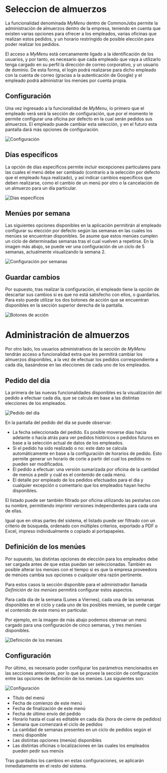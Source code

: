 # Seleccion de almuerzos

La funcionalidad denominada *MyMenu* dentro de CommonJobs permite la administración de almuerzos dentro de la empresa, teniendo en cuenta que existen varias opciones para ofrecer a los empleados, varias oficinas que realizan estos pedidos, y un horario restringido de posible elección para poder realizar los pedidos.

El acceso a *MyMenu* está cercanamente ligado a la identificación de los usuarios, y por tanto, es necesario que cada empleado que vaya a utilizarlo tenga cargado en su perfil la dirección de correo corporativo, y un usuario de dominio. De esta forma, el login podrá realizarse para dicho empleado con la cuenta de correo (gracias a la autenticación de Google) y el empleado podrá administrar los menúes por cuenta propia.

## Configuración

Una vez ingresado a la funcionalidad de *MyMenu*, lo primero que el empleado verá será la sección de configuración, que por el momento le permite configurar una oficina por defecto en la cual serán pedidos sus almuerzos. El empleado puede cambiar esta selección, y en el futuro esta pantalla dará más opciones de configuración.

![Configuración](Images/Administracion-de-almuerzos/01-configuracion.png)

## Días específicos

La opción de días específicos permite incluir excepciones particulares para las cuales el menú debe ser cambiado (contrario a la selección por defecto que el empleado haya realizado), y así indicar cambios específicos que deben realizarse, como el cambio de un menú por otro o la cancelación de un almuerzo para un día particular.

![Días específicos](Images/Administracion-de-almuerzos/02-dias-especificos.png)

## Menúes por semana

Las siguientes opciones disponibles en la aplicación permitirán al empleado configurar su elección por defecto según las semanas en las cuales los menúes se encuentran disponibles. Se asume que estos menúes cumplen un ciclo de determinadas semanas tras el cual vuelven a repetirse. En la imagen más abajo, se puede ver una configuración de un ciclo de 5 semanas, actualmente visualizando la semana 2.

![Configuración por semanas](Images/Administracion-de-almuerzos/03-semanas.png)

## Guardar cambios

Por supuesto, tras realizar la configuración, el empleado tiene la opción de descartar sus cambios si es que no está satisfecho con ellos, o guardarlos. Para esto puede utilizar los dos botones de acción que se encuentran disponibles en la sección superior derecha de la pantalla.

![Botones de acción](Images/Administracion-de-almuerzos/04-botones-de-accion.png)

# Administración de almuerzos

Por otro lado, los usuarios administrativos de la sección de *MyMenu* tendrán acceso a funcionalidad extra que les permitirá cambiar los almuerzos disponibles, a la vez de efectuar los pedidos correspondiente a cada día, basándose en las elecciones de cada uno de los empleados.

## Pedido del día

La primera de las nuevas funcionalidades disponibles es la visualización del pedido a efectuar cada día, que se calcula en base a las distintas elecciones de los empleados.

![Pedido del día](Images/Administracion-de-almuerzos/05-pedido-del-dia.png)

En la pantalla del pedido del día se puede observar:

- La fecha seleccionada del pedido. Es posible moverse días hacia adelante o hacia atrás para ver pedidos históricos o pedidos futuros en base a la selección actual de datos de los empleados.
- Si el pedido ha sido realizado o no: este dato se calcula automáticamente en base a la configuración de horarios de pedido. Esto permite generar un horario de corte a partir del cual los pedidos no pueden ser modificados.
- El pedido a efectuar: una versión sumarizada por oficina de la cantidad de menús a pedir y cuál es el contenido de cada menú.
- El detalle por empleado de los pedidos efectuados para el día y cualquier excepción o comentario que los empleados hayan hecho disponibles.

El listado puede ser también filtrado por oficina utilizando las pestañas con su nombre, permitiendo imprimir versiones independientes para cada una de ellas.

Igual que en otras partes del sistema, el listado puede ser filtrado con un criterio de búsqueda, ordenado con múltiples criterios, exportado a PDF o Excel, impreso individualmente o copiado al portapapeles.

## Definición de los menúes

Por supuesto, las distintas opciones de elección para los empleados debe ser cargada antes de que estas puedan ser seleccionadas. También es posible alterar los menúes con el tiempo si es que la empresa proveedora de menúes cambia sus opciones o cualquier otra razón pertinente.

Para estos casos la sección disponible para el administrador llamada *Definición de los menúes* permitirá configurar estos aspectos.

Para cada día de la semana (Lunes a Viernes), cada una de las semanas disponibles en el ciclo y cada uno de los posibles menúes, se puede cargar el contenido de este menú en particular.

Por ejemplo, en la imagen de más abajo podemos observar un menú cargado para una configuración de cinco semanas, y tres menúes disponibles.

![Definición de los menúes](Images/Administracion-de-almuerzos/06-definicion-de-los-menues.png)

## Configuración

Por último, es necesario poder configurar los parámetros mencionados en las secciones anteriores, por lo que se provee la sección de configuración entre las opciones de definición de los menúes. Las siguientes son:

![Configuración](Images/Administracion-de-almuerzos/07-configuracion.png)

- Título del menú
- Fecha de comienzo de este menú
- Fecha de finalización de este menú
- Fecha de último envío del pedido
- Horario hasta el cual es editable en cada día (hora de cierre de pedidos)
- Semana que comenzará el ciclo de pedidos
- La cantidad de semanas presentes en un ciclo de pedidos según el menú disponible
- Las distintas opciones (menús) disponibles
- Las distintas oficinas o localizaciones en las cuales los empleados pueden pedir sus menús

Tras guardados los cambios en estas configuraciones, se aplicarán inmediatamente en el resto del sistema.